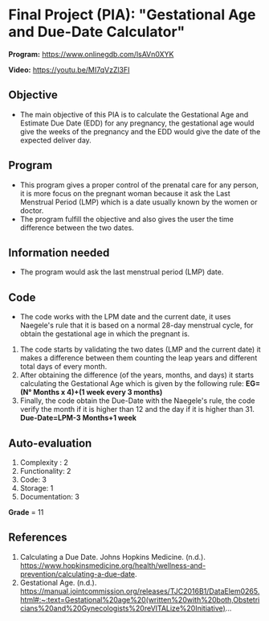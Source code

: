 # Final Project (PIA): "Gestational Age and Due-Date Calculator"



**Program:** https://www.onlinegdb.com/lsAVn0XYK

**Video:** https://youtu.be/MI7qVzZl3FI

## Objective
- The main objective of this PIA is to calculate the Gestational Age and Estimate Due Date (EDD) for any pregnancy, the gestational age would give the weeks of the pregnancy and the EDD would give the date of the expected deliver day.

## Program  
- This program gives a proper control of the prenatal care for any person, it is more focus on the pregnant woman because it ask the Last Menstrual Period (LMP) which is a date usually known by the women or doctor. 
- The program fulfill the objective and also gives the user the time difference between the two dates.

## Information needed
- The program would ask the last menstrual period (LMP) date. 

## Code 
- The code works with the LPM date and the current date, it uses Naegele's rule that it is based on a normal 28-day menstrual cycle, for obtain the gestational age in which the pregnant is.
1. The code starts by validating the two dates (LMP and the current date) it makes a difference between them counting the leap years and different total days of every month. 
1. After obtaining the difference (of the years, months, and days) it starts calculating the Gestational Age which is given by the following rule:
**EG=(N° Months x 4)+(1 week every 3 months)**
1. Finally, the code obtain the Due-Date with the Naegele's rule, the code verify the month if it is higher than 12 and the day if it is higher than 31.
**Due-Date=LPM-3 Months+1 week**
## Auto-evaluation 
 1. Complexity : 2
 2. Functionality: 2
 3. Code: 3 
 4. Storage: 1 
 5. Documentation: 3
 
   **Grade** = 11
##  References
1. Calculating a Due Date. Johns Hopkins Medicine. (n.d.). https://www.hopkinsmedicine.org/health/wellness-and-prevention/calculating-a-due-date. 
1. Gestational Age. (n.d.). https://manual.jointcommission.org/releases/TJC2016B1/DataElem0265.html#:~:text=Gestational%20age%20(written%20with%20both,Obstetricians%20and%20Gynecologists%20reVITALize%20Initiative)...
